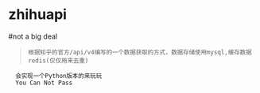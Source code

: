 # zhihuapi
#not a big deal

>     根据知乎的官方/api/v4编写的一个数据获取的方式，数据存储使用mysql,缓存数据redis(仅仅用来去重)
      会实现一个Python版本的来玩玩
      You Can Not Pass

